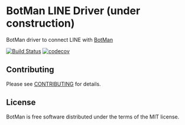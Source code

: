 # BotMan LINE Driver (under construction)

BotMan driver to connect LINE with [BotMan](https://github.com/botman/botman)

[![Build Status](https://travis-ci.org/gundamew/botman-driver-line.svg?branch=master)](https://travis-ci.org/gundamew/botman-driver-line)
[![codecov](https://codecov.io/gh/gundamew/botman-driver-line/branch/master/graph/badge.svg)](https://codecov.io/gh/gundamew/botman-driver-line)

## Contributing

Please see [CONTRIBUTING](CONTRIBUTING.md) for details.

## License

BotMan is free software distributed under the terms of the MIT license.

